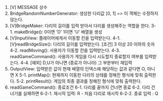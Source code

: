 1. [V] MESSAGE 상수
2. BridgeRandomNumberGenerator: 생성한 다리값 [0, 1] => 이 객체는 수정하지 않는다.
3. [V]BridgeMaker: 다리의 길이를 입력 받아서 다리를 생성해주는 역할을 한다.
   3-1. makeBridge(): 0이면 'D' 1이면 'U' 배열을 생성
4. [V]InputView: 플레이어에게서 이동할 칸을 입력받는다.
   4-1. [V]readBridgeSize(): 다리의 길이를 입력받는다.
   [조건] 3 이상 20 이하의 숫자
   4-2. readMoving(): 사용자가 이동할 칸을 입력받는다.
   4-3. readGameCommand(): 사용자가 게임을 다시 시도할지 종료할지 여부를 입력받는다.
   4-4. [예외] D,U가 아니면 (종료가 아니라) 그 부분부터 재입력
5. OutputView: 입력받은 값이 현재 배열의 인덱스에 해당하는 값과 같다면 O, 아니면 X
   5-1. printMap(): 현재까지 이동한 다리의 상태를 정해진 형식에 맞춰 출력한다.
   5-2. printResult(): 게임의 최종 결과를 정해진 형식에 맞춰 출력한다.
6. readGameCommand(): 종료조건
   6-1. 다리를 끝까지 건너면 종료
   6-2. 다리 건너기를 실패하면
   6-2-1. 재시작 입력: R - 처음 다리로 재시작
   6-2-2. 종료 입력 : Q
